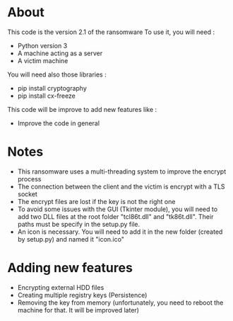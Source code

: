 # About

This code is the version 2.1 of the ransomware
To use it, you will need :

* Python version 3
* A machine acting as a server
* A victim machine

You will need also those libraries :

* pip install cryptography
* pip install cx-freeze


This code will be improve to add new features like :

* Improve the code in general

# Notes 

* This ransomware uses a multi-threading system to improve the encrypt process
* The connection between the client and the victim is encrypt with a TLS socket
* The encrypt files are lost if the key is not the right one
* To avoid some issues with the GUI (Tkinter module), you will need to add two DLL files at the root folder "tcl86t.dll" and "tk86t.dll". Their paths must be specify in the setup.py file.
* An icon is necessary. You will need to add it in the new folder (created by setup.py) and named it "icon.ico"

# Adding new features

* Encrypting external HDD files
* Creating multiple registry keys (Persistence)
* Removing the key from memory (unfortunately, you need to reboot the machine for that. It will be improved later)